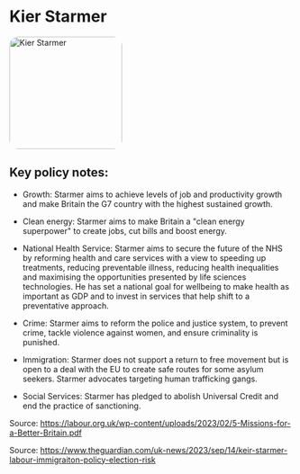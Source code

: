 # Kier Starmer

<img src="https://members-api.parliament.uk/api/Members/4514/Portrait?cropType=ThreeFour" alt="Kier Starmer" width="200px" style="border-radius: 8%;">

## Key policy notes:

* Growth: Starmer aims to achieve levels of job and productivity growth and make Britain the G7 country with the highest sustained growth.

* Clean energy: Starmer aims to make Britain a "clean energy superpower" to create jobs, cut bills and boost energy.

* National Health Service: Starmer aims to secure the future of the NHS by reforming health and care services with a view to speeding up treatments, reducing preventable illness, reducing health inequalities and maximising the opportunities presented by life sciences technologies. He has set a national goal for wellbeing to make health as important as GDP and to invest in services that help shift to a preventative approach.

* Crime: Starmer aims to reform the police and justice system, to prevent crime, tackle violence
against women, and ensure criminality is punished. 

* Immigration: Starmer does not support a return to free movement but is open to a deal with the EU to create safe routes for some asylum seekers. Starmer advocates targeting human trafficking gangs.

* Social Services: Starmer has pledged to abolish Universal Credit and end the practice of sanctioning. 

Source: https://labour.org.uk/wp-content/uploads/2023/02/5-Missions-for-a-Better-Britain.pdf

Source: https://www.theguardian.com/uk-news/2023/sep/14/keir-starmer-labour-immigraiton-policy-election-risk